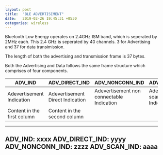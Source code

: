```yaml
---
layout: post
title:  "BLE ADVERTISEMENT"
date:   2019-02-26 19:45:31 +0530
categories: wireless
---
```


Bluetooth Low Energy operates on 2.4GHz ISM band, which is seperated by 2MHz each. This 2.4 GHz is seperated by 40 channels.
3 for Advertising and 37 for data transimission.

The length of both the advertising and transmission frame is 37 bytes.

Both the Advertising and Data follows the same frame structure which comprises of four components.

ADV_IND | ADV_DIRECT_IND | ADV_NONCONN_IND | ADV_SCAN_IND
------------ | ------------- | -------------- | ----------
Adevertisement Indication | Adevertisement Direct Indication | Adevertisement non connectable Indication |  Adevertisement scannable Indication
Content in the first column | Content in the second column

---
ADV_IND: xxxx
ADV_DIRECT_IND: yyyy
ADV_NONCONN_IND: zzzz
ADV_SCAN_IND: aaaa
---

